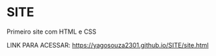 # SITE
 Primeiro site com HTML e CSS

 LINK PARA ACESSAR: 
 https://yagosouza2301.github.io/SITE/site.html
